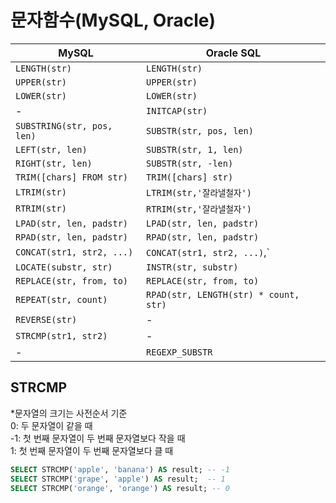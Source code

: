 # 문자함수(MySQL, Oracle)
| MySQL                      | Oracle SQL             |
|------------------------------|--------------------------|
| `LENGTH(str)`               | `LENGTH(str)`           |
| `UPPER(str)`                | `UPPER(str)`            |
| `LOWER(str)`                | `LOWER(str)`            |
| -                           | `INITCAP(str)`            |
| `SUBSTRING(str, pos, len)`  | `SUBSTR(str, pos, len)` |
| `LEFT(str, len)`            | `SUBSTR(str, 1, len)` |
| `RIGHT(str, len)`           | `SUBSTR(str, -len)` |
| `TRIM([chars] FROM str)`    | `TRIM([chars] str)`|
| `LTRIM(str)`                | `LTRIM(str,'잘라낼철자')`            |
| `RTRIM(str)`                | `RTRIM(str,'잘라낼철자')`            |
| `LPAD(str, len, padstr)`    | `LPAD(str, len, padstr)`|
| `RPAD(str, len, padstr)`    | `RPAD(str, len, padstr)`|
| `CONCAT(str1, str2, ...)`   | `CONCAT(str1, str2, ...)`,`||` |
| `LOCATE(substr, str)`       | `INSTR(str, substr)`    |
| `REPLACE(str, from, to)`    | `REPLACE(str, from, to)`|
| `REPEAT(str, count)`        | `RPAD(str, LENGTH(str) * count, str)` |
| `REVERSE(str)`              | -                      |
| `STRCMP(str1, str2)`        | -                      |
| -                            | `REGEXP_SUBSTR`         |

## STRCMP
*문자열의 크기는 사전순서 기준<br>
0: 두 문자열이 같을 때<br>
-1: 첫 번째 문자열이 두 번째 문자열보다 작을 때<br>
1: 첫 번째 문자열이 두 번째 문자열보다 클 때
```sql 
SELECT STRCMP('apple', 'banana') AS result; -- -1
SELECT STRCMP('grape', 'apple') AS result;  -- 1
SELECT STRCMP('orange', 'orange') AS result; -- 0
```
